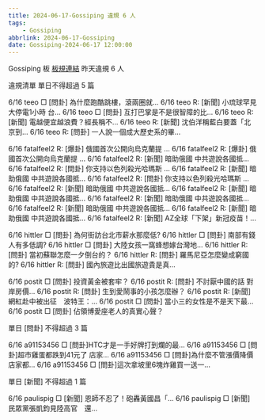 ```yaml
---
title: 2024-06-17-Gossiping 違規 6 人
tags:
    - Gossiping
abbrlink: 2024-06-17-Gossiping
date: Gossiping-2024-06-17 12:00:00
---
```

Gossiping 板 [板規連結](https://www.ptt.cc/bbs/Gossiping/M.1637425085.A.07D.html)
昨天違規 6 人
<!-- more -->

違規清單
單日不得超過 5 篇

6/16 teeo □ [問卦] 為什麼跑酷跳樓，滾兩圈就…
6/16 teeo R: [新聞] 小琉球罕見大停電1小時 台…
6/16 teeo □ [問卦] 互打巴掌是不是很智障的比…
6/16 teeo R: [新聞] 電越便宜越浪費？經長稱不…
6/16 teeo R: [新聞] 沈伯洋稱藍白要蓋「北京到…
6/16 teeo R: [問卦] 一人說一個成大歷史系的畢…

6/16 fatalfeel2 R: [爆卦] 俄國首次公開向烏克蘭提 …
6/16 fatalfeel2 R: [爆卦] 俄國首次公開向烏克蘭提 …
6/16 fatalfeel2 R: [新聞] 暗助俄國 中共遊說各國抵…
6/16 fatalfeel2 R: [問卦] 你支持以色列殺光哈瑪斯 …
6/16 fatalfeel2 R: [新聞] 暗助俄國 中共遊說各國抵…
6/16 fatalfeel2 R: [問卦] 你支持以色列殺光哈瑪斯 …
6/16 fatalfeel2 R: [新聞] 暗助俄國 中共遊說各國抵…
6/16 fatalfeel2 R: [新聞] 暗助俄國 中共遊說各國抵…
6/16 fatalfeel2 R: [新聞] 暗助俄國 中共遊說各國抵…
6/16 fatalfeel2 R: [新聞] 暗助俄國 中共遊說各國抵…
6/16 fatalfeel2 R: [新聞] 暗助俄國 中共遊說各國抵…
6/16 fatalfeel2 R: [新聞] AZ全球「下架」新冠疫苗！…

6/16 hittler □ [問卦] 為何街訪台北市薪水那麼低?
6/16 hittler □ [問卦] 南部有錢人有多低調?
6/16 hittler □ [問卦] 大陸女孩一窩蜂想嫁台灣地…
6/16 hittler R: [問卦] 當初蘇聯怎麼一夕倒台的？
6/16 hittler R: [問卦] 羅馬尼亞怎麼變成窮國的?
6/16 hittler R: [問卦] 國內旅遊比出國旅遊貴是真…

6/16 postit □ [問卦] 投資黃金被套牢？
6/16 postit R: [問卦] 不討厭中國的話 對岸房價…
6/16 postit R: [問卦] 生到愛鬧事的小孩怎麼辦？
6/16 postit R: [新聞] 網紅赴中被出征　波特王：…
6/16 postit □ [問卦] 當小三的女性是不是天下最…
6/16 postit □ [問卦] 佔領博愛座老人的真實心聲？

單日 [問卦] 不得超過 3 篇

6/16 a91153456 □ [問卦]HTC才是一手好牌打到爛的最…
6/16 a91153456 □ [問卦]超市雞蛋都跌到41元了 店家…
6/16 a91153456 □ [問卦]為什麼不管漲價降價 店家都…
6/16 a91153456 □ [問卦]這次拿坡里6塊炸雞買一送一…

單日 [新聞] 不得超過 1 篇

6/16 paulispig □ [新聞] 恩師不忍了！砲轟黃國昌「…
6/16 paulispig □ [新聞] 民眾黨張凱鈞見陸高官　還…